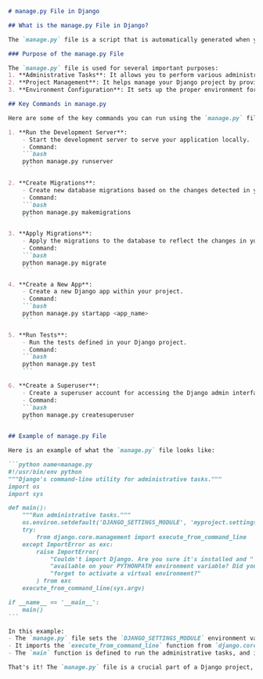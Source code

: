 ````markdown name=manage.py_file_in_django.md
# manage.py File in Django

## What is the manage.py File in Django?

The `manage.py` file is a script that is automatically generated when you create a new Django project. It serves as a command-line utility that helps you interact with your Django project in various ways.

### Purpose of the manage.py File

The `manage.py` file is used for several important purposes:
1. **Administrative Tasks**: It allows you to perform various administrative tasks, such as running the development server, creating database migrations, and managing the database.
2. **Project Management**: It helps manage your Django project by providing commands to start a new app, run tests, and more.
3. **Environment Configuration**: It sets up the proper environment for your project, ensuring that the correct settings are used.

## Key Commands in manage.py

Here are some of the key commands you can run using the `manage.py` file:

1. **Run the Development Server**:
    - Start the development server to serve your application locally.
    - Command:
    ```bash
    python manage.py runserver
    ```

2. **Create Migrations**:
    - Create new database migrations based on the changes detected in your models.
    - Command:
    ```bash
    python manage.py makemigrations
    ```

3. **Apply Migrations**:
    - Apply the migrations to the database to reflect the changes in your models.
    - Command:
    ```bash
    python manage.py migrate
    ```

4. **Create a New App**:
    - Create a new Django app within your project.
    - Command:
    ```bash
    python manage.py startapp <app_name>
    ```

5. **Run Tests**:
    - Run the tests defined in your Django project.
    - Command:
    ```bash
    python manage.py test
    ```

6. **Create a Superuser**:
    - Create a superuser account for accessing the Django admin interface.
    - Command:
    ```bash
    python manage.py createsuperuser
    ```

## Example of manage.py File

Here is an example of what the `manage.py` file looks like:

```python name=manage.py
#!/usr/bin/env python
"""Django's command-line utility for administrative tasks."""
import os
import sys

def main():
    """Run administrative tasks."""
    os.environ.setdefault('DJANGO_SETTINGS_MODULE', 'myproject.settings')
    try:
        from django.core.management import execute_from_command_line
    except ImportError as exc:
        raise ImportError(
            "Couldn't import Django. Are you sure it's installed and "
            "available on your PYTHONPATH environment variable? Did you "
            "forget to activate a virtual environment?"
        ) from exc
    execute_from_command_line(sys.argv)

if __name__ == '__main__':
    main()
```

In this example:
- The `manage.py` file sets the `DJANGO_SETTINGS_MODULE` environment variable to point to your project's settings.
- It imports the `execute_from_command_line` function from `django.core.management` to handle the command-line arguments.
- The `main` function is defined to run the administrative tasks, and it is called if the script is executed directly.

That's it! The `manage.py` file is a crucial part of a Django project, providing a convenient way to manage and interact with your project through the command line. 🚀
````